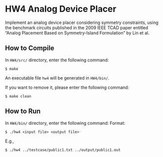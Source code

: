 # HW4 Analog Device Placer
Implement an analog device placer considering symmetry constraints, using the benchmark circuits published in the 2009 IEEE TCAD paper entitled “Analog Placement Based on Symmetry-Island Formulation” by Lin et al.

## How to Compile
In `HW4/src/` directory, enter the following command:
```
$ make
```
An executable file `hw4` will be generated in `HW4/bin/`.

If you want to remove it, please enter the following command:
```
$ make clean
```

## How to Run
In `HW4/bin/` directory, enter the following command:
Format: 
```
$ ./hw4 <input file> <output file>
```

E.g.,
```
$ ./hw4 ../testcase/public1.txt ../output/public1.out
```


